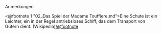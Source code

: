 <div class="anmerkungen">Anmerkungen</div>

<@footnote 1 "02_Das Spiel der Madame Touffiere.md">Eine Schute ist ein Leichter, ein in der Regel antriebsloses Schiff, das dem Transport von Gütern dient. (Wikipedia)</@footnote>

